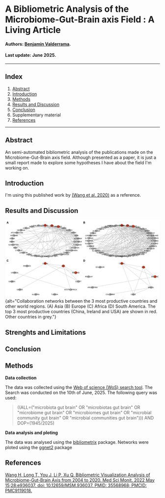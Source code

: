 # **A Bibliometric Analysis of the Microbiome-Gut-Brain axis Field : A Living Article**

#### Authors: [Benjamin Valderrama](https://benjamin-valderrama.github.io/about.html).

#### Last update: June 2025.

------------------------------------------------------------------------

## Index

1.  [Abstract](##Abstract)
2.  [Introduction](##Introduction)
3.  [Methods](##Methods)
4.  [Results and Discussion](##Results-and-Discussion)
5.  [Conclusion](##Conclusion)
6.  Supplementary material
7.  [References](##References)

------------------------------------------------------------------------

## Abstract

An semi-automated bibliometric analysis of the publications made on the Microbiome-Gut-Brain axis field. Although presented as a paper, it is just a small report made to explore some hypotheses I have about the field I'm working on.

## Introduction

I'm using this published work by [(Wang et al. 2020)](https://pmc.ncbi.nlm.nih.gov/articles/PMC9119018/) as a reference.

## Results and Discussion

![Collaboration networks between the 3 most productive countries and other world regions. (A) Asia (B) Europe (C) Africa (D) South America. The top 3 most productive countries (China, Ireland and USA) are shown in red. Other countries in grey.](outputs/mains/country_collab.jpg){alt="Collaboration networks between the 3 most productive countries and other world regions. (A) Asia (B) Europe (C) Africa (D) South America. The top 3 most productive countries (China, Ireland and USA) are shown in red. Other countries in grey."}

## Strenghts and Limitations

## Conclusion

## Methods

**Data collection**

The data was collected using the [Web of science (WoS) search tool](https://www-webofscience-com.ucc.idm.oclc.org/wos/woscc/basic-search). The Search was conducted on the 10th of June, 2025. The following query was used:

> ((ALL=("microbiota gut brain" OR "microbiotas gut brain" OR "microbiome gut brain" OR "microbiomes gut brain" OR "microbial community gut brain" OR "microbial communities gut brain"))) AND DOP=(1945/2025)

**Data analysis and ploting**

The data was analysed using the [bibliometrix](https://www.bibliometrix.org/home/) package. Networks were ploted using the [ggnet2](https://briatte.github.io/ggnet/#:~:text=The%20ggnet2%20function%20is%20a,one%2Dmode%20igraph%20network%20objects.) package

## References

[Wang H, Long T, You J, Li P, Xu Q. Bibliometric Visualization Analysis of Microbiome-Gut-Brain Axis from 2004 to 2020. Med Sci Monit. 2022 May 15;28:e936037. doi: 10.12659/MSM.936037. PMID: 35568968; PMCID: PMC9119018.](https://pmc.ncbi.nlm.nih.gov/articles/PMC9119018/)
